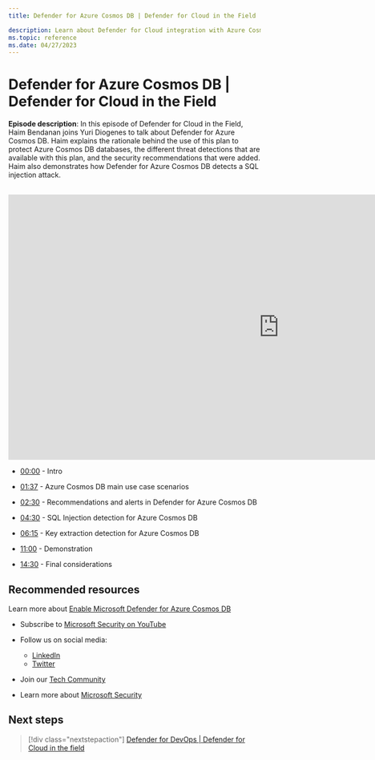 ```yaml
---
title: Defender for Azure Cosmos DB | Defender for Cloud in the Field

description: Learn about Defender for Cloud integration with Azure Cosmos DB.
ms.topic: reference
ms.date: 04/27/2023
---
```


# Defender for Azure Cosmos DB | Defender for Cloud in the Field

**Episode description**: In this episode of Defender for Cloud in the Field, Haim Bendanan joins Yuri Diogenes to talk about Defender for Azure Cosmos DB. Haim explains the rationale behind the use of this plan to protect Azure Cosmos DB databases, the different threat detections that are available with this plan, and the security recommendations that were added. Haim also demonstrates how Defender for Azure Cosmos DB detects a SQL injection attack.
<br>
<br>
<iframe src="https://aka.ms/docs/player?id=94238ff5-930e-48be-ad27-a2fff73e473f" width="1080" height="530" allowFullScreen="true" frameBorder="0"></iframe>

- [00:00](/shows/mdc-in-the-field/defender-cosmos-db#time=00m00s) - Intro

- [01:37](/shows/mdc-in-the-field/defender-cosmos-db#time=01m37s) - Azure Cosmos DB main use case scenarios

- [02:30](/shows/mdc-in-the-field/defender-cosmos-db#time=02m30s) - Recommendations and alerts in Defender for Azure Cosmos DB

- [04:30](/shows/mdc-in-the-field/defender-cosmos-db#time=04m30s) - SQL Injection detection for Azure Cosmos DB

- [06:15](/shows/mdc-in-the-field/defender-cosmos-db#time=06m15s) -  Key extraction detection for Azure Cosmos DB

- [11:00](/shows/mdc-in-the-field/defender-cosmos-db#time=11m00s) -  Demonstration

- [14:30](/shows/mdc-in-the-field/defender-cosmos-db#time=14m30s) -  Final considerations

## Recommended resources

Learn more about [Enable Microsoft Defender for Azure Cosmos DB](./defender-for-databases-enable-cosmos-protections.md)

- Subscribe to [Microsoft Security on YouTube](https://www.youtube.com/redirect?event=video_description&redir_token=QUFFLUhqa0ZoTml2Qm9kZ2pjRzNMUXFqVUwyNl80YVNtd3xBQ3Jtc0trVm9QM2Z0NlpOeC1KSUE2UEd1cVJ5aHQ0MTN6WjJEYmNlOG9rWC1KZ1ZqaTNmcHdOOHMtWXRLSGhUTVBhQlhhYzlUc2xmTHZtaUpkd1c4LUQzLWt1YmRTbkVQVE5EcTJIM0Foc042SGdQZU5acVRJbw&q=https%3A%2F%2Faka.ms%2FSubscribeMicrosoftSecurity)

- Follow us on social media:

     - [LinkedIn](https://www.youtube.com/redirect?event=video_description&redir_token=QUFFLUhqbFk5TXZuQld2NlpBRV9BQlJqMktYSm95WWhCZ3xBQ3Jtc0tsQU13MkNPWGNFZzVuem5zc05wcnp0VGxybHprVTkwS2todWw0b0VCWUl4a2ZKYVktNGM1TVFHTXpmajVLcjRKX0cwVFNJaDlzTld4MnhyenBuUGRCVmdoYzRZTjFmYXRTVlhpZGc4MHhoa3N6ZDhFMA&q=https%3A%2F%2Fwww.linkedin.com%2Fshowcase%2Fmicrosoft-security%2F)
     - [Twitter](https://twitter.com/msftsecurity)

- Join our [Tech Community](https://aka.ms/SecurityTechCommunity)

- Learn more about [Microsoft Security](https://msft.it/6002T9HQY)

## Next steps

> [!div class="nextstepaction"]
> [Defender for DevOps | Defender for Cloud in the field](episode-nineteen.md)